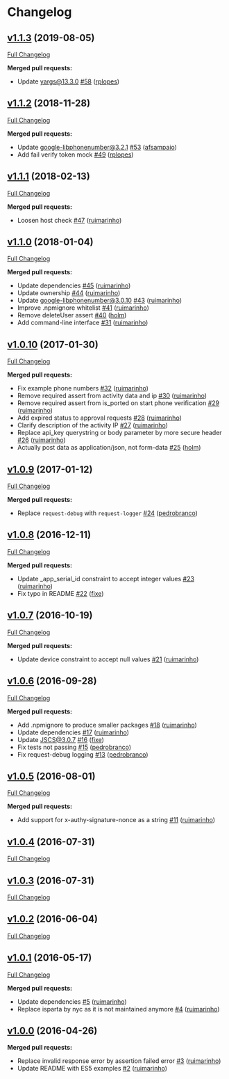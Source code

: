 # Changelog

## [v1.1.3](https://github.com/ruimarinho/authy-client/tree/v1.1.3) (2019-08-05)
[Full Changelog](https://github.com/ruimarinho/authy-client/compare/v1.1.2...v1.1.3)

**Merged pull requests:**

- Update yargs@13.3.0 [\#58](https://github.com/ruimarinho/authy-client/pull/58) ([rplopes](https://github.com/rplopes))

## [v1.1.2](https://github.com/ruimarinho/authy-client/tree/v1.1.2) (2018-11-28)
[Full Changelog](https://github.com/ruimarinho/authy-client/compare/v1.1.1...v1.1.2)

**Merged pull requests:**

- Update google-libphonenumber@3.2.1 [\#53](https://github.com/ruimarinho/authy-client/pull/53) ([afsampaio](https://github.com/afsampaio))
- Add fail verify token mock [\#49](https://github.com/ruimarinho/authy-client/pull/49) ([rplopes](https://github.com/rplopes))

## [v1.1.1](https://github.com/ruimarinho/authy-client/tree/v1.1.1) (2018-02-13)
[Full Changelog](https://github.com/ruimarinho/authy-client/compare/v1.1.0...v1.1.1)

**Merged pull requests:**

- Loosen host check [\#47](https://github.com/ruimarinho/authy-client/pull/47) ([ruimarinho](https://github.com/ruimarinho))

## [v1.1.0](https://github.com/ruimarinho/authy-client/tree/v1.1.0) (2018-01-04)
[Full Changelog](https://github.com/ruimarinho/authy-client/compare/v1.0.10...v1.1.0)

**Merged pull requests:**

- Update dependencies [\#45](https://github.com/ruimarinho/authy-client/pull/45) ([ruimarinho](https://github.com/ruimarinho))
- Update ownership [\#44](https://github.com/ruimarinho/authy-client/pull/44) ([ruimarinho](https://github.com/ruimarinho))
- Update google-libphonenumber@3.0.10 [\#43](https://github.com/ruimarinho/authy-client/pull/43) ([ruimarinho](https://github.com/ruimarinho))
- Improve .npmignore whitelist [\#41](https://github.com/ruimarinho/authy-client/pull/41) ([ruimarinho](https://github.com/ruimarinho))
- Remove deleteUser assert [\#40](https://github.com/ruimarinho/authy-client/pull/40) ([holm](https://github.com/holm))
- Add command-line interface [\#31](https://github.com/ruimarinho/authy-client/pull/31) ([ruimarinho](https://github.com/ruimarinho))

## [v1.0.10](https://github.com/ruimarinho/authy-client/tree/v1.0.10) (2017-01-30)
[Full Changelog](https://github.com/ruimarinho/authy-client/compare/v1.0.9...v1.0.10)

**Merged pull requests:**

- Fix example phone numbers [\#32](https://github.com/ruimarinho/authy-client/pull/32) ([ruimarinho](https://github.com/ruimarinho))
- Remove required assert from activity data and ip [\#30](https://github.com/ruimarinho/authy-client/pull/30) ([ruimarinho](https://github.com/ruimarinho))
- Remove required assert from is\_ported on start phone verification [\#29](https://github.com/ruimarinho/authy-client/pull/29) ([ruimarinho](https://github.com/ruimarinho))
- Add expired status to approval requests [\#28](https://github.com/ruimarinho/authy-client/pull/28) ([ruimarinho](https://github.com/ruimarinho))
- Clarify description of the activity IP [\#27](https://github.com/ruimarinho/authy-client/pull/27) ([ruimarinho](https://github.com/ruimarinho))
- Replace api\_key querystring or body parameter by more secure header [\#26](https://github.com/ruimarinho/authy-client/pull/26) ([ruimarinho](https://github.com/ruimarinho))
- Actually post data as application/json, not form-data [\#25](https://github.com/ruimarinho/authy-client/pull/25) ([holm](https://github.com/holm))

## [v1.0.9](https://github.com/ruimarinho/authy-client/tree/v1.0.9) (2017-01-12)
[Full Changelog](https://github.com/ruimarinho/authy-client/compare/v1.0.8...v1.0.9)

**Merged pull requests:**

- Replace `request-debug` with `request-logger` [\#24](https://github.com/ruimarinho/authy-client/pull/24) ([pedrobranco](https://github.com/pedrobranco))

## [v1.0.8](https://github.com/ruimarinho/authy-client/tree/v1.0.8) (2016-12-11)
[Full Changelog](https://github.com/ruimarinho/authy-client/compare/v1.0.7...v1.0.8)

**Merged pull requests:**

- Update \_app\_serial\_id constraint to accept integer values [\#23](https://github.com/ruimarinho/authy-client/pull/23) ([ruimarinho](https://github.com/ruimarinho))
- Fix typo in README [\#22](https://github.com/ruimarinho/authy-client/pull/22) ([fixe](https://github.com/fixe))

## [v1.0.7](https://github.com/ruimarinho/authy-client/tree/v1.0.7) (2016-10-19)
[Full Changelog](https://github.com/ruimarinho/authy-client/compare/v1.0.6...v1.0.7)

**Merged pull requests:**

- Update device constraint to accept null values [\#21](https://github.com/ruimarinho/authy-client/pull/21) ([ruimarinho](https://github.com/ruimarinho))

## [v1.0.6](https://github.com/ruimarinho/authy-client/tree/v1.0.6) (2016-09-28)
[Full Changelog](https://github.com/ruimarinho/authy-client/compare/v1.0.5...v1.0.6)

**Merged pull requests:**

- Add .npmignore to produce smaller packages [\#18](https://github.com/ruimarinho/authy-client/pull/18) ([ruimarinho](https://github.com/ruimarinho))
- Update dependencies [\#17](https://github.com/ruimarinho/authy-client/pull/17) ([ruimarinho](https://github.com/ruimarinho))
- Update JSCS@3.0.7 [\#16](https://github.com/ruimarinho/authy-client/pull/16) ([fixe](https://github.com/fixe))
- Fix tests not passing [\#15](https://github.com/ruimarinho/authy-client/pull/15) ([pedrobranco](https://github.com/pedrobranco))
- Fix request-debug logging [\#13](https://github.com/ruimarinho/authy-client/pull/13) ([pedrobranco](https://github.com/pedrobranco))

## [v1.0.5](https://github.com/ruimarinho/authy-client/tree/v1.0.5) (2016-08-01)
[Full Changelog](https://github.com/ruimarinho/authy-client/compare/v1.0.4...v1.0.5)

**Merged pull requests:**

- Add support for x-authy-signature-nonce as a string [\#11](https://github.com/ruimarinho/authy-client/pull/11) ([ruimarinho](https://github.com/ruimarinho))

## [v1.0.4](https://github.com/ruimarinho/authy-client/tree/v1.0.4) (2016-07-31)
[Full Changelog](https://github.com/ruimarinho/authy-client/compare/v1.0.3...v1.0.4)

## [v1.0.3](https://github.com/ruimarinho/authy-client/tree/v1.0.3) (2016-07-31)
[Full Changelog](https://github.com/ruimarinho/authy-client/compare/v1.0.2...v1.0.3)

## [v1.0.2](https://github.com/ruimarinho/authy-client/tree/v1.0.2) (2016-06-04)
[Full Changelog](https://github.com/ruimarinho/authy-client/compare/v1.0.1...v1.0.2)

## [v1.0.1](https://github.com/ruimarinho/authy-client/tree/v1.0.1) (2016-05-17)
[Full Changelog](https://github.com/ruimarinho/authy-client/compare/v1.0.0...v1.0.1)

**Merged pull requests:**

- Update dependencies [\#5](https://github.com/ruimarinho/authy-client/pull/5) ([ruimarinho](https://github.com/ruimarinho))
- Replace isparta by nyc as it is not maintained anymore [\#4](https://github.com/ruimarinho/authy-client/pull/4) ([ruimarinho](https://github.com/ruimarinho))

## [v1.0.0](https://github.com/ruimarinho/authy-client/tree/v1.0.0) (2016-04-26)
**Merged pull requests:**

- Replace invalid response error by assertion failed error [\#3](https://github.com/ruimarinho/authy-client/pull/3) ([ruimarinho](https://github.com/ruimarinho))
- Update README with ES5 examples [\#2](https://github.com/ruimarinho/authy-client/pull/2) ([ruimarinho](https://github.com/ruimarinho))
